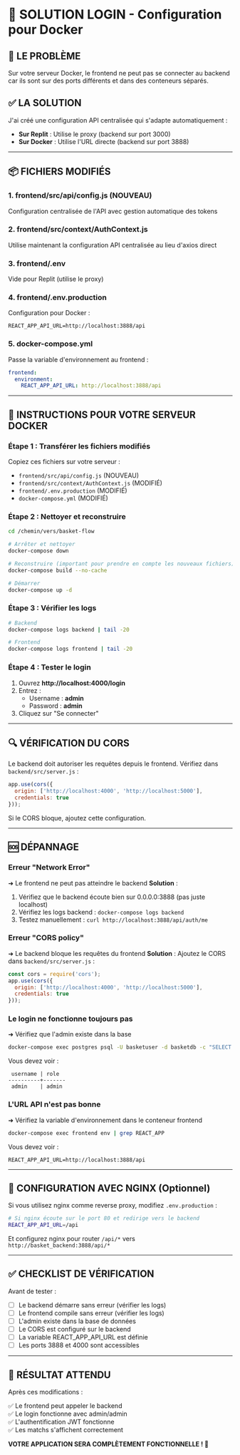 # 🔐 SOLUTION LOGIN - Configuration pour Docker

## 🎯 LE PROBLÈME

Sur votre serveur Docker, le frontend ne peut pas se connecter au backend car ils sont sur des ports différents et dans des conteneurs séparés.

## ✅ LA SOLUTION

J'ai créé une configuration API centralisée qui s'adapte automatiquement :
- **Sur Replit** : Utilise le proxy (backend sur port 3000)
- **Sur Docker** : Utilise l'URL directe (backend sur port 3888)

---

## 📦 FICHIERS MODIFIÉS

### 1. **frontend/src/api/config.js** (NOUVEAU)
Configuration centralisée de l'API avec gestion automatique des tokens

### 2. **frontend/src/context/AuthContext.js**
Utilise maintenant la configuration API centralisée au lieu d'axios direct

### 3. **frontend/.env**
Vide pour Replit (utilise le proxy)

### 4. **frontend/.env.production**
Configuration pour Docker :
```
REACT_APP_API_URL=http://localhost:3888/api
```

### 5. **docker-compose.yml**
Passe la variable d'environnement au frontend :
```yaml
frontend:
  environment:
    REACT_APP_API_URL: http://localhost:3888/api
```

---

## 🚀 INSTRUCTIONS POUR VOTRE SERVEUR DOCKER

### **Étape 1 : Transférer les fichiers modifiés**
Copiez ces fichiers sur votre serveur :
- `frontend/src/api/config.js` (NOUVEAU)
- `frontend/src/context/AuthContext.js` (MODIFIÉ)
- `frontend/.env.production` (MODIFIÉ)
- `docker-compose.yml` (MODIFIÉ)

### **Étape 2 : Nettoyer et reconstruire**
```bash
cd /chemin/vers/basket-flow

# Arrêter et nettoyer
docker-compose down

# Reconstruire (important pour prendre en compte les nouveaux fichiers)
docker-compose build --no-cache

# Démarrer
docker-compose up -d
```

### **Étape 3 : Vérifier les logs**
```bash
# Backend
docker-compose logs backend | tail -20

# Frontend
docker-compose logs frontend | tail -20
```

### **Étape 4 : Tester le login**
1. Ouvrez **http://localhost:4000/login**
2. Entrez :
   - Username : **admin**
   - Password : **admin**
3. Cliquez sur "Se connecter"

---

## 🔍 VÉRIFICATION DU CORS

Le backend doit autoriser les requêtes depuis le frontend. Vérifiez dans `backend/src/server.js` :

```javascript
app.use(cors({
  origin: ['http://localhost:4000', 'http://localhost:5000'],
  credentials: true
}));
```

Si le CORS bloque, ajoutez cette configuration.

---

## 🆘 DÉPANNAGE

### Erreur "Network Error"
➜ Le frontend ne peut pas atteindre le backend
**Solution** :
1. Vérifiez que le backend écoute bien sur 0.0.0.0:3888 (pas juste localhost)
2. Vérifiez les logs backend : `docker-compose logs backend`
3. Testez manuellement : `curl http://localhost:3888/api/auth/me`

### Erreur "CORS policy"
➜ Le backend bloque les requêtes du frontend
**Solution** : Ajoutez le CORS dans `backend/src/server.js` :
```javascript
const cors = require('cors');
app.use(cors({
  origin: ['http://localhost:4000', 'http://localhost:5000'],
  credentials: true
}));
```

### Le login ne fonctionne toujours pas
➜ Vérifiez que l'admin existe dans la base
```bash
docker-compose exec postgres psql -U basketuser -d basketdb -c "SELECT username, role FROM \"User\";"
```

Vous devez voir :
```
 username | role  
----------+-------
 admin    | admin
```

### L'URL API n'est pas bonne
➜ Vérifiez la variable d'environnement dans le conteneur frontend
```bash
docker-compose exec frontend env | grep REACT_APP
```

Vous devez voir :
```
REACT_APP_API_URL=http://localhost:3888/api
```

---

## 🎯 CONFIGURATION AVEC NGINX (Optionnel)

Si vous utilisez nginx comme reverse proxy, modifiez `.env.production` :

```bash
# Si nginx écoute sur le port 80 et redirige vers le backend
REACT_APP_API_URL=/api
```

Et configurez nginx pour router `/api/*` vers `http://basket_backend:3888/api/*`

---

## ✅ CHECKLIST DE VÉRIFICATION

Avant de tester :

- [ ] Le backend démarre sans erreur (vérifier les logs)
- [ ] Le frontend compile sans erreur (vérifier les logs)
- [ ] L'admin existe dans la base de données
- [ ] Le CORS est configuré sur le backend
- [ ] La variable REACT_APP_API_URL est définie
- [ ] Les ports 3888 et 4000 sont accessibles

---

## 🎉 RÉSULTAT ATTENDU

Après ces modifications :

✅ Le frontend peut appeler le backend  
✅ Le login fonctionne avec admin/admin  
✅ L'authentification JWT fonctionne  
✅ Les matchs s'affichent correctement  

**VOTRE APPLICATION SERA COMPLÈTEMENT FONCTIONNELLE ! 🚀**
